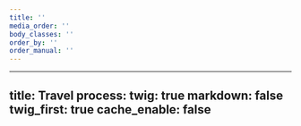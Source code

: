 ```yaml
---
title: ''
media_order: ''
body_classes: ''
order_by: ''
order_manual: ''
---
```


---
title: Travel
process:
    twig: true
    markdown: false
twig_first: true
cache_enable: false
---

